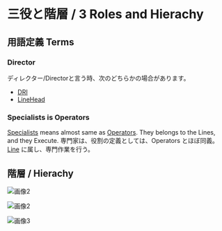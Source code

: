 三役と階層 / 3 Roles and Hierachy
=================================================================
用語定義 Terms
-----------------------------------------------------------------
### Director
ディレクター/Directorと言う時、次のどちらかの場合があります。
- [DRI](./DRI)
- [LineHead](LineHead)
### Specialists is Operators
[Specialists](./Specialists) means almost same as [Operators](./Operators). They belongs to the Lines, and they Execute. 
専門家は、役割の定義としては、Operators とほぼ同義。[Line](/Workflow/Vertical/Line.md) に属し、専門作業を行う。


階層 / Hierachy
-----------------------------------------------------------------



![画像2](http://i.imgur.com/WapFPK4.png)

![画像2](http://i.imgur.com/5hrRuSm.png)

![画像3](http://i.imgur.com/2tVqIT4.png)
